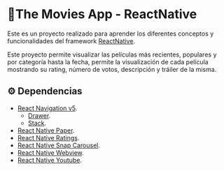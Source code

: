 # 📎The Movies App - ReactNative

Este es un proyecto realizado para aprender los diferentes conceptos y funcionalidades del framework <a href="https://reactnative.dev/" target="_blank">ReactNative</a>. 

Este proyecto permite visualizar las películas más recientes, populares y por categoría hasta la fecha, permite la 
visualización de cada película mostrando su rating, número de votos, descripción y tráiler de la misma.

## ⚙ Dependencias 

- <a href="https://reactnavigation.org/" target="_blank">React Navigation v5</a>.  
    - <a href="https://reactnavigation.org/docs/drawer-based-navigation/" target="_blank">Drawer</a>.  
    - <a href="https://reactnavigation.org/docs/stack-navigator/" target="_blank">Stack</a>.  
- <a href="https://callstack.github.io/react-native-paper/" target="_blank">React Native Paper</a>.  
- <a href="https://yarnpkg.com/package/react-native-ratings" target="_blank">React Native Ratings</a>.  
- <a href="https://github.com/meliorence/react-native-snap-carousel" target="_blank">React Native Snap Carousel</a>.  
- <a href="https://github.com/react-native-webview/react-native-webview/blob/master/docs/Getting-Started.md" target="_blank">React Native Webview</a>.  
- <a href="https://yarnpkg.com/package/react-native-youtube" target="_blank">React Native Youtube</a>.  
    

 
 
